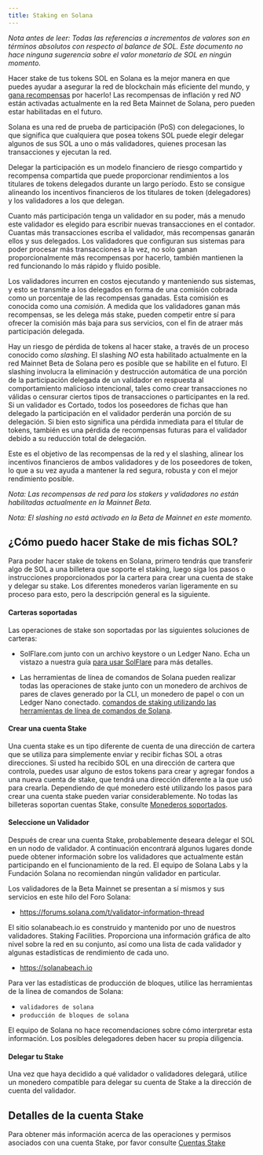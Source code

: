 ```yaml
---
title: Staking en Solana
---
```


*Nota antes de leer: Todas las referencias a incrementos de valores son en términos absolutos con respecto al balance de SOL. Este documento no hace ninguna sugerencia sobre el valor monetario de SOL en ningún momento.*

Hacer stake de tus tokens SOL en Solana es la mejor manera en que puedes ayudar a asegurar la red de blockchain más eficiente del mundo, y [gana recompensas](implemented-proposals/staking-rewards.md) por hacerlo! Las recompensas de inflación y red *NO* están activadas actualmente en la red Beta Mainnet de Solana, pero pueden estar habilitadas en el futuro.

Solana es una red de prueba de participación (PoS) con delegaciones, lo que significa que cualquiera que posea tokens SOL puede elegir delegar algunos de sus SOL a uno o más validadores, quienes procesan las transacciones y ejecutan la red.

Delegar la participación es un modelo financiero de riesgo compartido y recompensa compartida que puede proporcionar rendimientos a los titulares de tokens delegados durante un largo período. Esto se consigue alineando los incentivos financieros de los titulares de token (delegadores) y los validadores a los que delegan.

Cuanto más participación tenga un validador en su poder, más a menudo este validador es elegido para escribir nuevas transacciones en el contador.  Cuantas más transacciones escriba el validador, más recompensas ganarán ellos y sus delegados. Los validadores que configuran sus sistemas para poder procesar más transacciones a la vez, no solo ganan proporcionalmente más recompensas por hacerlo, también mantienen la red funcionando lo más rápido y fluido posible.

Los validadores incurren en costos ejecutando y manteniendo sus sistemas, y esto se transmite a los delegados en forma de una comisión cobrada como un porcentaje de las recompensas ganadas.  Esta comisión es conocida como una *comisión*. A medida que los validadores ganan más recompensas, se les delega más stake, pueden competir entre sí para ofrecer la comisión más baja para sus servicios, con el fin de atraer más participación delegada.

Hay un riesgo de pérdida de tokens al hacer stake, a través de un proceso conocido como *slashing*.  El slashing *NO* esta habilitado actualmente en la red Mainnet Beta de Solana pero es posible que se habilite en el futuro.  El slashing involucra la eliminación y destrucción automática de una porción de la participación delegada de un validador en respuesta al comportamiento malicioso intencional, tales como crear transacciones no válidas o censurar ciertos tipos de transacciones o participantes en la red. Si un validador es Cortado, todos los poseedores de fichas que han delegado la participación en el validador perderán una porción de su delegación.  Si bien esto significa una pérdida inmediata para el titular de tokens, también es una pérdida de recompensas futuras para el validador debido a su reducción total de delegación.

Este es el objetivo de las recompensas de la red y el slashing, alinear los incentivos financieros de ambos validadores y de los poseedores de token, lo que a su vez ayuda a mantener la red segura, robusta y con el mejor rendimiento posible.

*Nota: Las recompensas de red para los stakers y validadores no están habilitadas actualmente en la Mainnet Beta.*

*Nota: El slashing no está activado en la Beta de Mainnet en este momento.*


## ¿Cómo puedo hacer Stake de mis fichas SOL?
Para poder hacer stake de tokens en Solana, primero tendrás que transferir algo de SOL a una billetera que soporte el staking, luego siga los pasos o instrucciones proporcionados por la cartera para crear una cuenta de stake y delegar su stake. Los diferentes monederos varían ligeramente en su proceso para esto, pero la descripción general es la siguiente.

#### Carteras soportadas
Las operaciones de stake son soportadas por las siguientes soluciones de carteras:

 - SolFlare.com junto con un archivo keystore o un Ledger Nano. Echa un vistazo a nuestra guía [para usar SolFlare](wallet-guide/solflare.md) para más detalles.

 - Las herramientas de línea de comandos de Solana pueden realizar todas las operaciones de stake junto con un monedero de archivos de pares de claves generado por la CLI, un monedero de papel o con un Ledger Nano conectado. [comandos de staking utilizando las herramientas de línea de comandos de Solana](cli/delegate-stake.md).

#### Crear una cuenta Stake
Una cuenta stake es un tipo diferente de cuenta de una dirección de cartera que se utiliza para simplemente enviar y recibir fichas SOL a otras direcciones. Si usted ha recibido SOL en una dirección de cartera que controla, puedes usar alguno de estos tokens para crear y agregar fondos a una nueva cuenta de stake, que tendrá una dirección diferente a la que usó para crearla. Dependiendo de qué monedero esté utilizando los pasos para crear una cuenta stake pueden variar considerablemente.  No todas las billeteras soportan cuentas Stake, consulte [Monederos soportados](#supported-wallets).

#### Seleccione un Validador
Después de crear una cuenta Stake, probablemente deseara delegar el SOL en un nodo de validador.  A continuación encontrará algunos lugares donde puede obtener información sobre los validadores que actualmente están participando en el funcionamiento de la red. El equipo de Solana Labs y la Fundación Solana no recomiendan ningún validador en particular.

Los validadores de la Beta Mainnet se presentan a sí mismos y sus servicios en este hilo del Foro Solana:
 - https://forums.solana.com/t/validator-information-thread

El sitio solanabeach.io es construido y mantenido por uno de nuestros validadores. Staking Facilities.  Proporciona una información gráfica de alto nivel sobre la red en su conjunto, así como una lista de cada validador y algunas estadísticas de rendimiento de cada uno.
 - https://solanabeach.io

Para ver las estadísticas de producción de bloques, utilice las herramientas de la línea de comandos de Solana:
 - `validadores de solana`
 - `producción de bloques de solana`

El equipo de Solana no hace recomendaciones sobre cómo interpretar esta información.  Los posibles delegadores deben hacer su propia diligencia.

#### Delegar tu Stake
Una vez que haya decidido a qué validador o validadores delegará, utilice un monedero compatible para delegar su cuenta de Stake a la dirección de cuenta del validador.

## Detalles de la cuenta Stake
Para obtener más información acerca de las operaciones y permisos asociados con una cuenta Stake, por favor consulte [Cuentas Stake](staking/stake-accounts.md)
